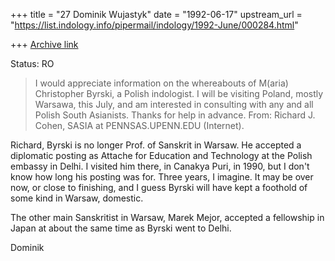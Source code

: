 +++
title = "27 Dominik Wujastyk"
date = "1992-06-17"
upstream_url = "https://list.indology.info/pipermail/indology/1992-June/000284.html"

+++
[Archive link](https://list.indology.info/pipermail/indology/1992-June/000284.html)

Status: RO

> I would appreciate information on the whereabouts of M(aria) Christopher
> Byrski, a Polish indologist. I will be visiting Poland, mostly Warsawa, this
> July, and am interested in consulting with any and all Polish South Asianists.
> Thanks for help in advance. From: Richard J. Cohen, SASIA at PENNSAS.UPENN.EDU
> (Internet).

Richard,
Byrski is no longer Prof. of Sanskrit in Warsaw.  He accepted a diplomatic
posting as Attache for Education and Technology at the Polish embassy in
Delhi.  I visited him there, in Canakya Puri, in 1990, but I don't know
how long his posting was for.  Three years, I imagine.  It may be
over now, or close to finishing, and I guess Byrski will have kept a
foothold of some kind in Warsaw, domestic.

The other main Sanskritist in Warsaw, Marek Mejor, accepted a fellowship
in Japan at about the same time as Byrski went to Delhi.

Dominik





